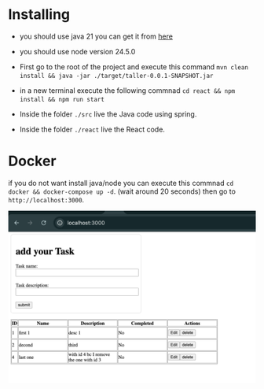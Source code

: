 # Installing

- you should use java 21 you can get it from [here](https://docs.aws.amazon.com/corretto/latest/corretto-21-ug/downloads-list.html)

- you should use node version 24.5.0

- First go to the root of the project and execute this command `mvn clean install && java -jar ./target/taller-0.0.1-SNAPSHOT.jar`

- in a new terminal execute the following commnad  `cd react && npm install && npm run start`

- Inside the folder `./src` live the Java code using spring.

- Inside the folder `./react` live the React code.

# Docker
if you do not want install java/node you can execute this commnad `cd docker && docker-compose up -d`. (wait around 20 seconds) then go to `http://localhost:3000`.


![alt text](image.png)


